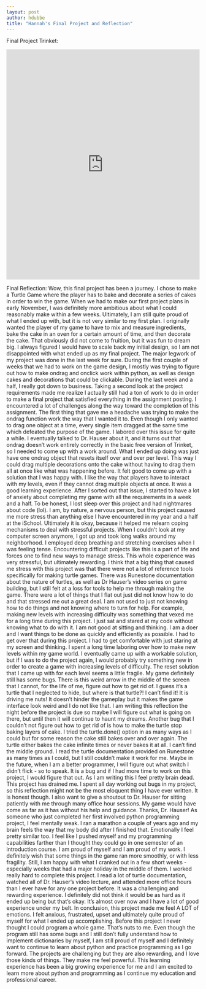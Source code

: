 ```yaml
---
layout: post
author: hdubbe
title: "Hannah's Final Project and Reflection"
---
```

Final Project Trinket:
<iframe src="https://trinket.io/embed/python/76074f97c7" width="100%" height="600" frameborder="0" marginwidth="0" marginheight="0" allowfullscreen></iframe>

Final Reflection:
Wow, this final project has been a journey. I chose to make a Turtle Game where the player has to bake and decorate a series of cakes in order to win the game. When we had to make our first project plans in early November, I was definitely more ambitious about what I could reasonably make within a few weeks. Ultimately, I am still quite proud of what I ended up with, but it is not very similar to my first plan. I originally wanted the player of my game to have to mix and measure ingredients, bake the cake in an oven for a certain amount of time, and then decorate the cake. That obviously did not come to fruition, but it was fun to dream big. I always figured I would have to scale back my initial design, so I am not disappointed with what ended up as my final project. 
The major legwork of my project was done in the last week for sure. During the first couple of weeks that we had to work on the game design, I mostly was trying to figure out how to make ondrag and onclick work within python, as well as design cakes and decorations that could be clickable. During the last week and a half, I really got down to business. Taking a second look at the project requirements made me realize I actually still had a ton of work to do in order to make a final project that satisfied everything in the assignment posting. I encountered a lot of challenges along the way toward the completion of this assignment.
The first thing that gave me a headache was trying to make the ondrag function work the way that I wanted it to. Even though I only wanted to drag one object at a time, every single item dragged at the same time which defeated the purpose of the game. I labored over this issue for quite a while. I eventually talked to Dr. Hauser about it, and it turns out that ondrag doesn’t work entirely correctly in the basic free version of Trinket, so I needed to come up with a work around. What I ended up doing was just have one ondrag object that resets itself over and over per level. This way I could drag multiple decorations onto the cake without having to drag them all at once like what was happening before. It felt good to come up with a solution that I was happy with. I like the way that players have to interact with my levels, even if they cannot drag multiple objects at once. It was a good learning experience.
After I sorted out that issue, I started to have a lot of anxiety about completing my game with all the requirements in a week and a half. To be honest, I lost sleep over this project and had nightmares about code (lol). I am, by nature, a nervous person, but this project caused me more stress than anything else I have encountered in my year and a half at the iSchool. Ultimately it is okay, because it helped me relearn coping mechanisms to deal with stressful projects. When I couldn’t look at my computer screen anymore, I got up and took long walks around my neighborhood. I employed deep breathing and stretching exercises when I was feeling tense. Encountering difficult projects like this is a part of life and forces one to find new ways to manage stress. This whole experience was very stressful, but ultimately rewarding.
I think that a big thing that caused me stress with this project was that there were not a lot of reference tools specifically for making turtle games. There was Runestone documentation about the nature of turtles, as well as Dr Hauser’s video series on game building, but I still felt at a loss for tools to help me through making the game. There were a lot of things that I flat out just did not know how to do and that stressed me out a great deal. I am not used to just not knowing how to do things and not knowing where to turn for help. For example, making new levels with increasing difficulty was something that vexed me for a long time during this project. I just sat and stared at my code without knowing what to do with it. I am not good at sitting and thinking. I am a doer and I want things to be done as quickly and efficiently as possible. I had to get over that during this project. I had to get comfortable with just staring at my screen and thinking. I spent a long time laboring over how to make new levels within my game world. I eventually came up with a workable solution, but if I was to do the project again, I would probably try something new in order to create a game with increasing levels of difficulty. The reset solution that I came up with for each level seems a little fragile.
My game definitely still has some bugs. There is this weird arrow in the middle of the screen that I cannot, for the life of me, figure out how to get rid of. I guess it’s a turtle that I neglected to hide, but where is that turtle?! I can’t find it! It is driving me nuts! It doesn’t hinder the gameplay but it makes the game interface look weird and I do not like that. I am writing this reflection the night before the project is due so maybe I will figure out what is going on there, but until then it will continue to haunt my dreams. 
Another bug that I couldn’t not figure out how to get rid of is how to make the turtle stop baking layers of cake. I tried the turtle.done() option in as many ways as I could but for some reason the cake still bakes over and over again. The turtle either bakes the cake infinite times or never bakes it at all. I can’t find the middle ground. I read the turtle documentation provided on Runestone as many times as I could, but I still couldn’t make it work for me. Maybe in the future, when I am a better programmer, I will figure out what switch I didn’t flick - so to speak.  It is a bug and if I had more time to work on this project, I would figure that out.
As I am writing this I feel pretty brain dead. This project has drained me. I spent all day working out bugs in my project, so this reflection might not be the most eloquent thing I have ever written. It is honest though. I also want to give a shoutout to Dr. Hauser for sitting patiently with me through many office hour sessions. My game would have come as far as it has without his help and guidance. Thanks, Dr. Hauser!
As someone who just completed her first involved python programming project, I feel mentally weak. I ran a marathon a couple of years ago and my brain feels the way that my body did after I finished that. Emotionally I feel pretty similar too. I feel like I pushed myself and my programming capabilities farther than I thought they could go in one semester of an introduction course. I am proud of myself and I am proud of my work. I definitely wish that some things in the game ran more smoothly, or with less fragility. Still, I am happy with what I cranked out in a few short weeks - especially weeks that had a major holiday in the middle of them. I worked really hard to complete this project. I read a lot of turtle documentation, watched all of Dr. Hauser’s video lecture, and attended more office hours than I ever have for any one project before. It was a challenging and rewarding experience. I definitely did not think it would be as hard as it ended up being but that’s okay. It’s almost over now and I have a lot of good experience under my belt.
In conclusion, this project made me feel A LOT of emotions. I felt anxious, frustrated, upset and ultimately quite proud of myself for what I ended up accomplishing. Before this project I never thought I could program a whole game. That’s nuts to me. Even though the program still has some bugs and I still don’t fully understand how to implement dictionaries by myself, I am still proud of myself and I definitely want to continue to learn about python and practice programming as I go forward. The projects are challenging but they are also rewarding, and I love those kinds of things. They make me feel powerful. This learning experience has been a big growing experience for me and I am excited to learn more about python and programming as I continue my education and professional career.
